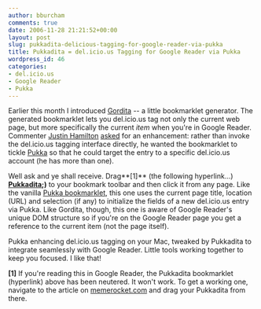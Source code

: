 ```yaml
---
author: bburcham
comments: true
date: 2006-11-28 21:21:52+00:00
layout: post
slug: pukkadita-delicious-tagging-for-google-reader-via-pukka
title: Pukkadita = del.icio.us Tagging for Google Reader via Pukka
wordpress_id: 46
categories:
- del.icio.us
- Google Reader
- Pukka
---
```


Earlier this month I introduced [Gordita](http://www.memerocket.com/2006/11/05/gordita-delicious-tagging-for-google-reader/) -- a little bookmarklet generator.  The generated bookmarklet lets you del.icio.us tag not only the current web page, but more specifically the current _item_ when you're in Google Reader.  Commenter [Justin Hamilton](http://justinhamilton.org/) [asked](http://www.memerocket.com/2006/11/05/gordita-delicious-tagging-for-google-reader/#comment-708) for an enhancement: rather than invoke the del.icio.us tagging interface directly, he wanted the bookmarklet to tickle [Pukka](http://codesorcery.net/pukka) so that he could target the entry to a specific del.icio.us account (he has more than one).

Well ask and ye shall receive.  Drag**[1]** (the following hyperlink...) **[Pukkadita](url='+escape(q)+'&title='+escape(p)+'&extended='+escape(e));)** to your bookmark toolbar and then click it from any page.  Like the vanilla [Pukka bookmarklet](http://codesorcery.net/2006/03/27/pukka-is-ready-to-growl/), this one uses the current page title, location (URL) and selection (if any) to initialize the fields of a new del.icio.us entry via Pukka.  Like Gordita, though, this one is aware of Google Reader's unique DOM structure so if you're on the Google Reader page you get a reference to the current item (not the page itself).

Pukka enhancing del.icio.us tagging on your Mac, tweaked by Pukkadita to integrate seamlessly with Google Reader. Little tools working together to keep you focused. I like that!

**[1]** If you're reading this in Google Reader, the Pukkadita bookmarklet (hyperlink) above has been neutered.  It won't work.  To get a working one, navigate to the article on [memerocket.com](http://www.memerocket.com/2006/11/28/pukkadita-delicious-tagging-for-google-reader-via-pukka/) and drag your Pukkadita from there.
